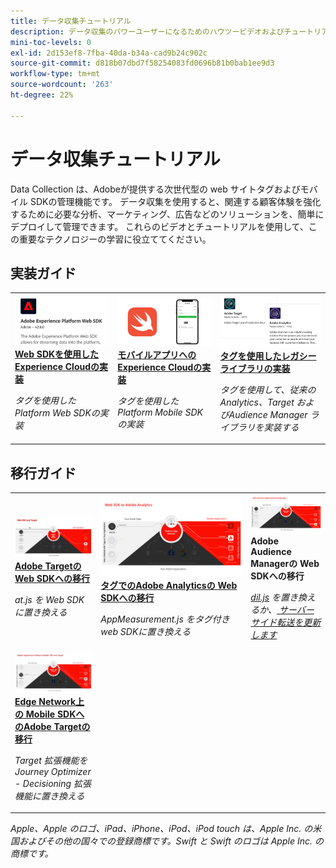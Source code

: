 ```yaml
---
title: データ収集チュートリアル
description: データ収集のパワーユーザーになるためのハウツービデオおよびチュートリアル
mini-toc-levels: 0
exl-id: 2d153ef8-7fba-40da-b34a-cad9b24c902c
source-git-commit: d818b07dbd7f58254083fd0696b81b0bab1ee9d3
workflow-type: tm+mt
source-wordcount: '263'
ht-degree: 22%

---
```


# データ収集チュートリアル

Data Collection は、Adobeが提供する次世代型の web サイトタグおよびモバイル SDKの管理機能です。 データ収集を使用すると、関連する顧客体験を強化するために必要な分析、マーケティング、広告などのソリューションを、簡単にデプロイして管理できます。 これらのビデオとチュートリアルを使用して、この重要なテクノロジーの学習に役立ててください。

<div id="recs-overview-body-1"></div>
<div id="recs-overview-body-2"></div>
<div id="recs-overview-body-3"></div>
<div id="recs-overview-body-4"></div>
<div id="recs-overview-body-5"></div>
<div id="recs-overview-body-6"></div>

<div id="staff-picks-section">

## 実装ガイド

<table>
<tr>
  <td>
    <a href="https://experienceleague.adobe.com/ja/docs/platform-learn/implement-web-sdk/overview" target="_blank">
      <img alt="Web SDK を使用した Adobe Experience Cloud の実装" src="assets/thumb_websdk.png" />
    </a>
    <div>
      <a href="https://experienceleague.adobe.com/ja/docs/platform-learn/implement-web-sdk/overview" target="_blank">
    <strong>Web SDKを使用したExperience Cloudの実装 </strong>
    </a>
    </div>
    <p>
    <em> タグを使用した Platform Web SDKの実装 </em>
    <p>
  </td>
  <td>
    <a href="https://experienceleague.adobe.com/en/docs/platform-learn/implement-mobile-sdk/overview" target="_blank">
      <img alt="モバイルアプリへの実装" src="assets/thumb_swift.png" />
    </a>
    <div>
      <a href="https://experienceleague.adobe.com/en/docs/platform-learn/implement-mobile-sdk/overview" target="_blank">
    <strong> モバイルアプリへのExperience Cloudの実装 </strong>
    </a>
    </div>
    <p>
    <em> タグを使用した Platform Mobile SDKの実装 </em>
    <p>
  </td>
  <td>
    <a href="https://experienceleague.adobe.com/en/docs/platform-learn/migrate-target-to-websdk/introduction" target="_blank">
      <img alt="Target を Web SDKに移行" src="assets/thumb_legacy.png" />
    </a>
    <div>
      <a href="https://experienceleague.adobe.com/en/docs/platform-learn/migrate-target-to-websdk/introduction" target="_blank">
    <strong> タグを使用したレガシーライブラリの実装 </strong>
    </a>
    </div>
    <p>
    <em> タグを使用して、従来の Analytics、Target およびAudience Manager ライブラリを実装する </em>
    <p>
  </td>
</tr>
</table>

## 移行ガイド

<table>
<tr>
  <td>
    <a href="https://experienceleague.adobe.com/en/docs/platform-learn/migrate-target-to-websdk/introduction" target="_blank">
      <img alt="Target を Web SDKに移行" src="assets/thumb_targetWebSdk.jpg" />
    </a>
    <div>
      <a href="https://experienceleague.adobe.com/en/docs/platform-learn/migrate-target-to-websdk/introduction" target="_blank">
    <strong>Adobe Targetの Web SDKへの移行 </strong>
    </a>
    </div>
    <p>
    <em>at.js を Web SDKに置き換える </em>
    <p>
  </td>
  <td>
    <a href="https://experienceleague.adobe.com/ja/docs/platform-learn/migrate-analytics-to-websdk/migration-to-websdk-overview" target="_blank">
      <img alt="Web SDK を使用した Adobe Experience Cloud の実装" src="assets/thumb_analyticsWebSdk.png" />
    </a>
    <div>
      <a href="https://experienceleague.adobe.com/ja/docs/platform-learn/migrate-analytics-to-websdk/migration-to-websdk-overview" target="_blank">
    <strong> タグでのAdobe Analyticsの Web SDKへの移行 </strong>
    </a>
    </div>
    <p>
    <em>AppMeasurement.js をタグ付き web SDKに置き換える </em>
    <p>
  </td>
  <td>
      <img alt="Target を Web SDKに移行" src="assets/thumb_aamWebSdk.png" />
    </a>
    <div>
      <strong>Adobe Audience Managerの Web SDKへの移行 </strong>
    </div>
    <p>
    <em><a href="https://experienceleague.adobe.com/en/docs/audience-manager/user-guide/migrate-to-web-sdk/dil-extension-to-web-sdk" target="_blank">dil.js</a> を置き換えるか、<a href="https://experienceleague.adobe.com/en/docs/audience-manager/user-guide/migrate-to-web-sdk/appmeasurement-to-web-sdk" target="_blank"> サーバーサイド転送を更新します </a></em>
    <p>
  </td>
</tr>
<tr>
  <td>
    <a href="https://experienceleague.adobe.com/ja/docs/platform-learn/migrate-target-to-mobile-sdk-decisioning/overview" target="_blank">
      <img alt="Edge Network上の Mobile SDKへの Target の移行" src="assets/thumb_targetMobileSdk.jpg" />
    </a>
    <div>
      <a href="https://experienceleague.adobe.com/ja/docs/platform-learn/migrate-target-to-mobile-sdk-decisioning/overview" target="_blank">
    <strong>Edge Network上の Mobile SDKへのAdobe Targetの移行 </strong>
    </a>
    </div>
    <p>
    <em>Target 拡張機能をJourney Optimizer - Decisioning 拡張機能に置き換える </em>
    <p>
  </td>
  <td>
  </td>
  <td>
  </td>
  </tr>
</table>

</div>

*Apple、Apple のロゴ、iPad、iPhone、iPod、iPod touch は、Apple Inc. の米国およびその他の国々での登録商標です。Swift と Swift のロゴは Apple Inc. の商標です。*

